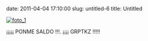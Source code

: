 date: 2011-04-04 17:10:00
slug: untitled-6
title: Untitled

    

[![foto_1][1]][1]

¡¡¡¡¡ PONME SALDO !!!. ¡¡¡¡ GRPTKZ !!!!!

  

[1]: file:///Users/jjdenis/jjdenis.github.com/static/2011-04-04-untitled-6_foto1.png
